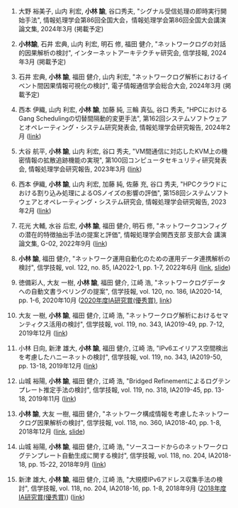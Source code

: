 1. 大野 裕美子, 山内 利宏, __小林 諭__, 谷口秀夫, "シグナル受信処理の即時実行開始手法", 情報処理学会第86回全国大会，情報処理学会第86回全国大会講演論文集, 2024年3月 (掲載予定)

1. __小林諭__, 石井 宏典, 山内 利宏, 明石 修, 福田 健介, "ネットワークログの対話的因果解析の検討", インターネットアーキテクチャ研究会, 信学技報, 2024年3月 (掲載予定)

1. 石井 宏典, __小林 諭__, 福田 健介, 山内 利宏, "ネットワークログ解析におけるイベント間因果情報可視化の検討", 電子情報通信学会総合大会, 2024年3月 (掲載予定)

1. 西本 伊織, 山内 利宏, __小林 諭__, 加藤 純, 三輪 真弘, 谷口 秀夫, "HPCにおけるGang Schedulingの切替間隔動的変更手法", 第162回システムソフトウェアとオペレーティング・システム研究発表会, 情報処理学会研究報告, 2024年2月 ([link](http://id.nii.ac.jp/1001/00232270/))

1. 大谷 航平, __小林 諭__, 山内 利宏, 谷口 秀夫, "VM間通信に対応したKVM上の機密情報の拡散追跡機能の実現", 第100回コンピュータセキュリティ研究発表会, 情報処理学会研究報告, 2023年3月 ([link](http://id.nii.ac.jp/1001/00224698/))

1. 西本 伊織, __小林 諭__, 山内 利宏, 加藤 純, 佐藤 充, 谷口 秀夫, "HPCクラウドにおける割り込み処理によるOSノイズの影響の評価", 第158回システムソフトウェアとオペレーティング・システム研究会, 情報処理学会研究報告, 2023年2月 ([link](http://id.nii.ac.jp/1001/00224198/))

1. 花光 大輔, 水谷 后宏, __小林 諭__, 福田 健介, 明石 修, "ネットワークコンフィグの潜在的特徴抽出手法の提案と評価", 情報処理学会関西支部 支部大会 講演論文集, G-02, 2022年9月 ([link](http://id.nii.ac.jp/1001/00223956/))

1. __小林 諭__, 福田 健介, "ネットワーク運用自動化のための運用データ連携解析の検討", 信学技報, vol. 122, no. 85, IA2022-1, pp. 1-7, 2022年6月 ([link](https://www.ieice.org/ken/paper/20220623nCKR/), [slide](papers/ia2022_slide.pdf))

1. 徳備彩人, 大友 一樹, __小林 諭__, 福田 健介, 江崎 浩, "ネットワークログデータへの自動文書ラベリングの提案", 信学技報, vol. 120, no. 186, IA2020-14, pp. 1-6, 2020年10月 ([2020年度IA研究賞(優秀賞)](https://www.ieice.org/cs/ia/jpn/doku.php?id=award), [link](https://www.ieice.org/ken/paper/20201009MCAG/))

1. 大友 一樹, __小林 諭__, 福田 健介, 江崎 浩, "ネットワークログ解析におけるセマンティクス活用の検討", 信学技報, vol. 119, no. 343, IA2019-49, pp. 7-12, 2019年12月 ([link](https://www.ieice.org/ken/paper/20191219o1sR/))

1. 小林 日向, 新津 雄大, __小林 諭__, 福田 健介, 江崎 浩, "IPv6エイリアス空間検出を考慮したハニーネットの検討", 信学技報, vol. 119, no. 343, IA2019-50, pp. 13-18, 2019年12月 ([link](https://www.ieice.org/ken/paper/20191219I1Tf/))

1. 山城 裕陽, __小林 諭__, 福田 健介, 江崎 浩, "Bridged Refinementによるログテンプレート推定手法の検討", 信学技報, vol. 119, no. 318, IA2019-45, pp. 13-18, 2019年11月 ([link](https://www.ieice.org/ken/paper/20191129n1Sd/))

1.  __小林 諭__, 大友 一樹, 福田 健介, "ネットワーク構成情報を考慮したネットワークログ因果解析の検討", 信学技報, vol. 118, no. 360, IA2018-40, pp. 1-8, 2018年12月 ([link](https://www.ieice.org/ken/paper/20181213Q1i1/), [slide](papers/ia2018_slide.pdf))

1. 山城 裕陽, __小林 諭__, 福田 健介, 江崎 浩, "ソースコードからのネットワークログテンプレート自動生成に関する検討", 信学技報, vol. 118, no. 204, IA2018-18, pp. 15-22, 2018年9月 ([link](https://www.ieice.org/ken/paper/20180903q1GL/))

1. 新津 雄大, __小林 諭__, 福田 健介, 江崎 浩, "大規模IPv6アドレス収集手法の検討", 信学技報, vol. 118, no. 204, IA2018-16, pp. 1-8, 2018年9月 ([2018年度IA研究賞(優秀賞)](http://www.ieice.org/cs/ia/jpn/award)) ([link](https://www.ieice.org/ken/paper/2018090361Gl/))
